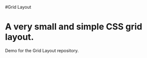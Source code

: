 #Grid Layout

A very small and simple CSS grid layout.
=======
Demo for the Grid Layout repository.
